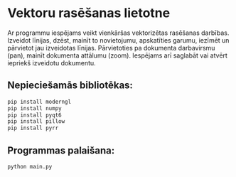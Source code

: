 # Vektoru rasēšanas lietotne
Ar programmu iespējams veikt vienkāršas vektorizētas rasēšanas darbības. Izveidot līnijas, dzēst, mainīt to novietojumu, apskatīties garumu, iezīmēt un pārvietot jau izveidotas līnijas. Pārvietoties pa dokumenta darbavirsmu (pan), mainīt dokumenta attālumu (zoom).
Iespējams arī saglabāt vai atvērt iepriekš izveidotu dokumentu.

## Nepieciešamās bibliotēkas:
```sh
pip install moderngl
pip install numpy
pip install pyqt6
pip install pillow
pip install pyrr
```

## Programmas palaišana:
```sh
python main.py
```